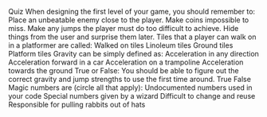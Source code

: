 Quiz
When designing the first level of your game, you should remember to:
Place an unbeatable enemy close to the player.
Make coins impossible to miss.
Make any jumps the player must do too difficult to achieve.
Hide things from the user and surprise them later.
Tiles that a player can walk on in a platformer are called:
Walked on tiles
Linoleum tiles
Ground tiles
Platform tiles
Gravity can be simply defined as:
Acceleration in any direction
Acceleration forward in a car
Acceleration on a trampoline
Acceleration towards the ground
True or False: You should be able to figure out the correct gravity and jump strengths to use the first time around.
True
False
Magic numbers are (circle all that apply):
Undocumented numbers used in your code
Special numbers given by a wizard
Difficult to change and reuse
Responsible for pulling rabbits out of hats
